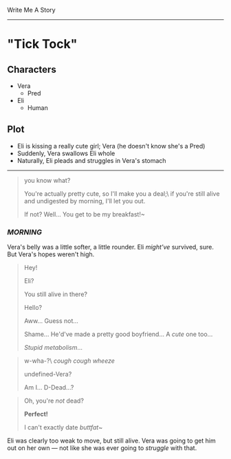 Write	Me	A	Story
****************

"Tick	Tock"
===========

Characters
----------
-	Vera
	-	Pred
-	Eli
	-	Human

Plot
----
-	Eli	is	kissing	a	really	cute	girl;	Vera	(he	doesn't	know	she's	a	Pred)
-	Suddenly,	Vera	swallows	Eli	whole
-	Naturally,	Eli	pleads	and	struggles	in	Vera's	stomach
***
>	you	know	what?
>
>	You're	actually	pretty	cute,
>	so	I'll	make	you	a	deal;\\
>	if	you're	still	alive	and	undigested	by	morning,
>	I'll	let	you	out.
>
>	If	not?
>	Well...
>	You	get	to	be	my	breakfast!~
###	_MORNING_
Vera's	belly	was	a	little	softer,	a	little	rounder.
Eli	_might've_	survived,	sure.
But	Vera's	hopes	weren't	high.
>	Hey!
>
>	Eli?
>
>	You	still	alive	in	there?
>
>	Hello?
>
>	Aww...
>	Guess	not...
>
>	Shame...
>	He'd've	made	a	pretty	good	boyfriend...
>	A	_cute_	one	too...
>
>	_Stupid	metabolism_...

>	w-wha-?\\
>	_cough_
>	_cough_
>	_wheeze_
>
>	undefined-Vera?
>
>	Am	I...
>	D-Dead...?

>	Oh,	you're	_not_	dead?
>
>	__Perfect!__
>
>	I	can't	exactly	date	_buttfat_~

Eli	was	clearly	too	weak	to	move,	but	still	alive.
Vera	was	going	to	get	him	out	on	her	own	&mdash;	not	like	she	was	ever	going	to	_struggle_	with	that.